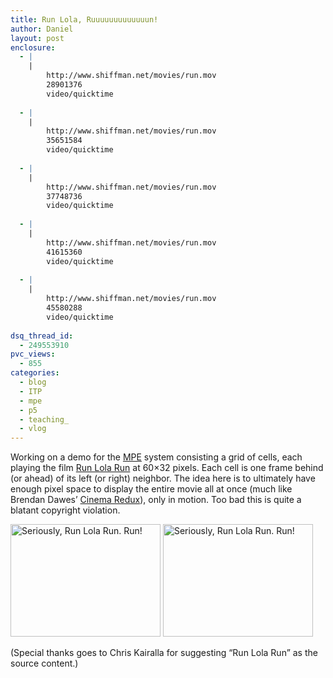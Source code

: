 ```yaml
---
title: Run Lola, Ruuuuuuuuuuuuun!
author: Daniel
layout: post
enclosure:
  - |
    |
        http://www.shiffman.net/movies/run.mov
        28901376
        video/quicktime
        
  - |
    |
        http://www.shiffman.net/movies/run.mov
        35651584
        video/quicktime
        
  - |
    |
        http://www.shiffman.net/movies/run.mov
        37748736
        video/quicktime
        
  - |
    |
        http://www.shiffman.net/movies/run.mov
        41615360
        video/quicktime
        
  - |
    |
        http://www.shiffman.net/movies/run.mov
        45580288
        video/quicktime
        
dsq_thread_id:
  - 249553910
pvc_views:
  - 855
categories:
  - blog
  - ITP
  - mpe
  - p5
  - teaching_
  - vlog
---
```

<p>Working on a demo for the <a href="http://www.shiffman.net/2007/03/02/most-pixels-ever/">MPE</a> system consisting a grid of cells, each playing the film <a href="http://www.sonypictures.com/classics/runlolarun/">Run Lola Run</a> at 60&#215;32 pixels.  Each cell is one frame behind (or ahead) of its left (or right) neighbor.  The idea here is to ultimately have enough pixel space to display the entire movie all at once (much like Brendan Dawes&#8217; <a href="http://www.brendandawes.com/sketches/redux/">Cinema Redux</a>), only in motion.  Too bad this is quite a blatant copyright violation.  </p>
<p><a href="http://www.flickr.com/photos/shiffman/437187066/" title="Photo Sharing"><img src="http://farm1.static.flickr.com/153/437187066_7a65eacefc_m.jpg" width="240" height="180" alt="Seriously, Run Lola Run.  Run!" /></a> <a href="http://www.flickr.com/photos/shiffman/437187494/" title="Photo Sharing"><img src="http://farm1.static.flickr.com/145/437187494_7c19fed4b4_m.jpg" width="240" height="180" alt="Seriously, Run Lola Run.  Run!" /></a></p>
<p>(Special thanks goes to Chris Kairalla for suggesting &#8220;Run Lola Run&#8221; as the source content.)</p>
